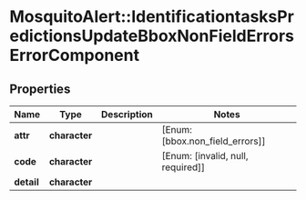 # MosquitoAlert::IdentificationtasksPredictionsUpdateBboxNonFieldErrorsErrorComponent


## Properties
Name | Type | Description | Notes
------------ | ------------- | ------------- | -------------
**attr** | **character** |  | [Enum: [bbox.non_field_errors]] 
**code** | **character** |  | [Enum: [invalid, null, required]] 
**detail** | **character** |  | 


